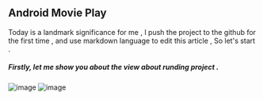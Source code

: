## Android Movie Play
Today is a landmark significance for me , I push the project to the github for the first time , and use markdown language to edit this article , So let's start .

##### Firstly, let me show you about the view about runding project .
![image](https://github.com/rptang/assistive_touch_android/blob/master/movie_gridview.png)
![image](https://github.com/rptang/assistive_touch_android/blob/master/movie_play.png)   
